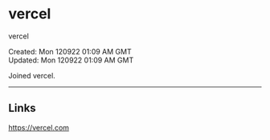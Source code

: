 # vercel
vercel

Created: Mon 120922 01:09 AM GMT   
Updated: Mon 120922 01:09 AM GMT

Joined vercel.

-----

## Links

https://vercel.com  
